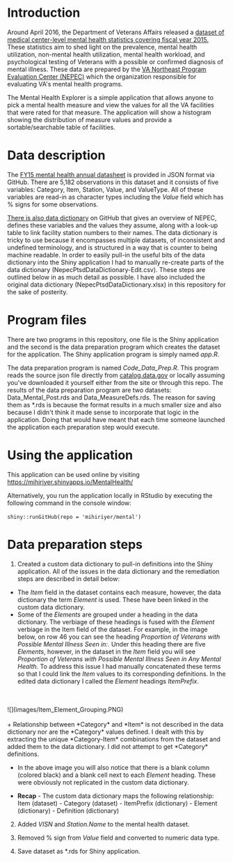 # Introduction

Around April 2016, the Department of Veterans Affairs released a [dataset of medical center-level mental health statistics covering fiscal year 2015.](http://catalog.data.gov/dataset/va-national-mental-health-statistics-2015) These statistics aim to shed light on the prevalence, mental health utilization, non-mental health utilization, mental health workload, and psychological testing of Veterans with a possible or confirmed diagnosis of mental illness. These data are 
prepared by the [VA Northeast Program Evaluation Center (NEPEC)](http://www.ptsd.va.gov/PTSD/about/divisions/evaluation/index.asp) which the organization responsible for evaluating VA's mental health programs. 

The Mental Health Explorer is a simple application that allows anyone to pick a mental health measure and view the values for all the VA facilities that were rated for that measure. The application will show a histogram showing the distribution of measure values and provide a sortable/searchable table of facilities. 

# Data description

The [FY15 mental health annual datasheet](https://github.com/department-of-veterans-affairs/NEPEC_AnnualDataSheet_MH_FY15) is provided in JSON format via GitHub. There are 5,182 observations in this dataset and it consists of five variables: Category, Item, Station, Value, and ValueType. All of these variables are read-in as character types including the *Value* field which has % signs for some observations. 

[There is also data dictionary](https://github.com/department-of-veterans-affairs/NepecPtsdDataDictionary) on GitHub that gives an overview of NEPEC, defines these variables and the values they assume, along with a look-up table to link facility station numbers to their names. The data dictionary is tricky to use because it encompasses multiple datasets, of inconsistent and undefined terminology, and is structured in a way that is counter to being machine readable. In order to easily pull-in the useful bits of the data dictionary into the Shiny application I had to manually re-create parts of the data dictionary (NepecPtsdDataDictionary-Edit.csv). These steps are outlined below in as much detail as possible. I have also included the original data dictionary (NepecPtsdDataDictionary.xlsx) in this repository for the sake of posterity. 

# Program files 

There are two programs in this repository, one file is the Shiny application and the second is the data preparation program which creates the dataset for the application. The Shiny application program is simply named *app.R*. 

The data preparation program is named *Code_Data_Prep.R*. This program reads the source json file directly from [catalog.data.gov](http://catalog.data.gov) or locally assuming you've downloaded it yourself either from the site or through this repo. The results of the data preparation program are two datasets: Data_Mental_Post.rds and Data_MeasureDefs.rds. The reason for saving them as *.rds is because the format results in a much smaller size and also because I didn't think it made sense to incorporate that logic in the application. Doing that would have meant that each time someone launched the application each preparation step would execute. 

# Using the application

This application can be used online by visiting https://mihiriyer.shinyapps.io/MentalHealth/

Alternatively, you run the application locally in RStudio by executing the following command in the console window:

`shiny::runGitHub(repo = 'mihiriyer/mental')`

# Data preparation steps 

1. Created a custom data dictionary to pull-in definitions into the Shiny application. All of the issues in the data dictionary and the remediation steps are described in detail below:

  + The *Item* field in the dataset contains each measure, however, the data dictionary the term *Element* is used. These have been linked in the custom data dictionary.
  + Some of the *Elements* are grouped under a heading in the data dictionary. The verbiage of these headings is fused with the *Element* verbiage in the Item field of the dataset. For example, in the image below, on row 46 you can see the heading *Proportion of Veterans with Possible Mental Illness Seen in:*. Under this heading there are five *Elements*, however, in the dataset in the *Item* field you will see *Proportion of Veterans with Possible Mental Illness Seen in Any Mental Health*. To address this issue I had manually concatenated these terms so that I could link the *Item* values to its corresponding definitions. In the edited data dictionary I called the *Element* headings *ItemPrefix*.
<br>
<br>
![](images/Item_Element_Grouping.PNG)
<br>
<br>
  + Relationship between *Category* and *Item* is not described in the data dictionary nor are the *Category* values defined. I dealt with this by extracting the unique *Category-Item* combinations from the dataset and added them to the data dictionary. I did not attempt to get *Category* definitions. 

  + In the above image you will also notice that there is a blank column (colored black) and a blank cell next to each *Element* heading. These were obviously not replicated in the custom data dictionary. 

  + **Recap** - The custom data dictionary maps the following relationship: Item (dataset) - Category (dataset) - ItemPrefix (dictionary) - Element (dictionary) - Definition (dictionary)

2. Added *VISN* and *Station.Name* to the mental health dataset.

3. Removed % sign from *Value* field and converted to numeric data type.

4. Save dataset as *.rds for Shiny application. 
